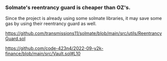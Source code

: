 ### Solmate's reentrancy guard is cheaper than OZ's.

Since the project is already using some solmate libraries, it may save some gas by using their reentrancy guard as well.

https://github.com/transmissions11/solmate/blob/main/src/utils/ReentrancyGuard.sol

https://github.com/code-423n4/2022-09-y2k-finance/blob/main/src/Vault.sol#L10